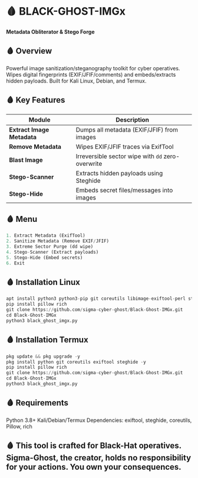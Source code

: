 # 🩸 BLACK-GHOST-IMGx  
**Metadata Obliterator & Stego Forge**  

## 🩸 Overview  
Powerful image sanitization/steganography toolkit for cyber operatives. Wipes digital fingerprints (EXIF/JFIF/comments) and embeds/extracts hidden payloads. Built for Kali Linux, Debian, and Termux.  

## 🩸 Key Features  
| Module                      | Description                                                                 |
|-----------------------------|-----------------------------------------------------------------------------|
| **Extract Image Metadata**  | Dumps all metadata (EXIF/JFIF) from images                                  |
| **Remove Metadata**         | Wipes EXIF/JFIF traces via ExifTool                                         |
| **Blast Image**             | Irreversible sector wipe with `dd` zero-overwrite                           |
| **Stego-Scanner**           | Extracts hidden payloads using Steghide                                     |
| **Stego-Hide**              | Embeds secret files/messages into images                                    |

## 🩸 Menu  
```python
1. Extract Metadata (ExifTool)  
2. Sanitize Metadata (Remove EXIF/JFIF)  
3. Extreme Sector Purge (dd wipe)  
4. Stego-Scanner (Extract payloads)  
5. Stego-Hide (Embed secrets)  
6. Exit
```

## 🩸 Installation Linux
```python
apt install python3 python3-pip git coreutils libimage-exiftool-perl steghide -y
pip install pillow rich
git clone https://github.com/sigma-cyber-ghost/Black-Ghost-IMGx.git
cd Black-Ghost-IMGx
python3 black_ghost_imgx.py
```
## 🩸 Installation Termux
```python
pkg update && pkg upgrade -y
pkg install python git coreutils exiftool steghide -y
pip install pillow rich
git clone https://github.com/sigma-cyber-ghost/Black-Ghost-IMGx.git
cd Black-Ghost-IMGx
python3 black_ghost_imgx.py
```
## 🩸 Requirements
Python 3.8+
Kali/Debian/Termux
Dependencies: exiftool, steghide, coreutils, Pillow, rich

## 🩸 This tool is crafted for Black-Hat operatives. Sigma-Ghost, the creator, holds no responsibility for your actions. You own your consequences.
